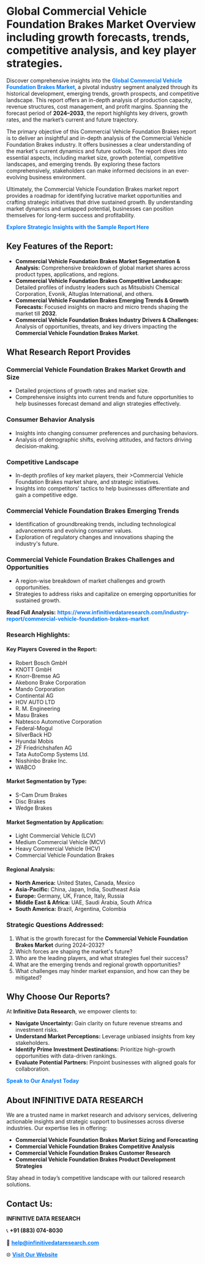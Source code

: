 <h1>Global Commercial Vehicle Foundation Brakes Market Overview including growth forecasts, trends, competitive analysis, and key player strategies.</h1>
<p>
Discover comprehensive insights into the 
<a href="https://www.infinitivedataresearch.com/industry-report/commercial-vehicle-foundation-brakes-market" rel="dofollow" style="color: #007BFF; text-decoration: none;"><strong>Global Commercial Vehicle Foundation Brakes Market</strong></a>, a pivotal industry segment analyzed through its historical development, emerging trends, growth prospects, and competitive landscape. This report offers an in-depth analysis of production capacity, revenue structures, cost management, and profit margins. Spanning the forecast period of <strong>2024–2033</strong>, the report highlights key drivers, growth rates, and the market’s current and future trajectory.
</p>
<p>
The primary objective of this Commercial Vehicle Foundation Brakes report is to deliver an insightful and in-depth analysis of the Commercial Vehicle Foundation Brakes industry. It offers businesses a clear understanding of the market's current dynamics and future outlook. The report dives into essential aspects, including market size, growth potential, competitive landscapes, and emerging trends. By exploring these factors comprehensively, stakeholders can make informed decisions in an ever-evolving business environment.
</p>
<p>
Ultimately, the Commercial Vehicle Foundation Brakes market report provides a roadmap for identifying lucrative market opportunities and crafting strategic initiatives that drive sustained growth. By understanding market dynamics and untapped potential, businesses can position themselves for long-term success and profitability.
</p>
<p>
<a href="https://www.infinitivedataresearch.com/request-sample/reportId=110046" style="color: #007BFF; text-decoration: none;"><strong>Explore Strategic Insights with the Sample Report Here</strong></a>
</p>

<h2>Key Features of the Report:</h2>
<ul>
<li><strong>Commercial Vehicle Foundation Brakes Market Segmentation & Analysis:</strong> Comprehensive breakdown of global market shares across product types, applications, and regions.</li>
<li><strong>Commercial Vehicle Foundation Brakes Competitive Landscape:</strong> Detailed profiles of industry leaders such as Mitsubishi Chemical Corporation, Evonik, Altuglas International, and others.</li>
<li><strong>Commercial Vehicle Foundation Brakes Emerging Trends & Growth Forecasts:</strong> Focused insights on macro and micro trends shaping the market till <strong>2032</strong>.</li>
<li><strong>Commercial Vehicle Foundation Brakes Industry Drivers & Challenges:</strong> Analysis of opportunities, threats, and key drivers impacting the <strong>Commercial Vehicle Foundation Brakes Market</strong>.</li>
</ul>

<h2>What Research Report Provides</h2>
<h3>Commercial Vehicle Foundation Brakes Market Growth and Size</h3>
<ul>
<li>Detailed projections of growth rates and market size.</li>
<li>Comprehensive insights into current trends and future opportunities to help businesses forecast demand and align strategies effectively.</li>
</ul>

<h3>Consumer Behavior Analysis</h3>
<ul>
<li>Insights into changing consumer preferences and purchasing behaviors.</li>
<li>Analysis of demographic shifts, evolving attitudes, and factors driving decision-making.</li>
</ul>

<h3>Competitive Landscape</h3>
<ul>
<li>In-depth profiles of key market players, their >Commercial Vehicle Foundation Brakes market share, and strategic initiatives.</li>
<li>Insights into competitors' tactics to help businesses differentiate and gain a competitive edge.</li>
</ul>

<h3>Commercial Vehicle Foundation Brakes Emerging Trends</h3>
<ul>
<li>Identification of groundbreaking trends, including technological advancements and evolving consumer values.</li>
<li>Exploration of regulatory changes and innovations shaping the industry's future.</li>
</ul>

<h3>Commercial Vehicle Foundation Brakes Challenges and Opportunities</h3>
<ul>
<li>A region-wise breakdown of market challenges and growth opportunities.</li>
<li>Strategies to address risks and capitalize on emerging opportunities for sustained growth.</li>
</ul>
<p><strong>Read Full Analysis:</strong> <a href="https://www.infinitivedataresearch.com/industry-report/commercial-vehicle-foundation-brakes-market" rel="dofollow" style="color: #007BFF; text-decoration: none;"><strong>https://www.infinitivedataresearch.com/industry-report/commercial-vehicle-foundation-brakes-market</strong></a></p>
<h3>Research Highlights:</h3>
<h4>Key Players Covered in the Report:</h4>
<ul><li>Robert Bosch GmbH</li><li>KNOTT GmbH</li><li>Knorr-Bremse AG</li><li>Akebono Brake Corporation</li><li>Mando Corporation</li><li>Continental AG</li><li>HOV AUTO LTD</li><li>R. M. Engineering</li><li>Masu Brakes</li><li>Nabtesco Automotive Corporation</li><li>Federal-Mogul</li><li>SilverBack HD</li><li>Hyundai Mobis</li><li>ZF Friedrichshafen AG</li><li>Tata AutoComp Systems Ltd.</li><li>Nisshinbo Brake Inc.</li><li>WABCO</li></ul>
<h4>Market Segmentation by Type:</h4>
<ul><li>S-Cam Drum Brakes</li><li>Disc Brakes</li><li>Wedge Brakes</li></ul>
<h4>Market Segmentation by Application:</h4>
<ul><li>Light Commercial Vehicle (LCV)</li><li>Medium Commercial Vehicle (MCV)</li><li>Heavy Commercial Vehicle (HCV)</li><li>Commercial Vehicle Foundation Brakes</li></ul>

<h4>Regional Analysis:</h4>
<ul>
<li><strong>North America:</strong> United States, Canada, Mexico</li>
<li><strong>Asia-Pacific:</strong> China, Japan, India, Southeast Asia</li>
<li><strong>Europe:</strong> Germany, UK, France, Italy, Russia</li>
<li><strong>Middle East & Africa:</strong> UAE, Saudi Arabia, South Africa</li>
<li><strong>South America:</strong> Brazil, Argentina, Colombia</li>
</ul>

<h3>Strategic Questions Addressed:</h3>
<ol>
<li>What is the growth forecast for the <strong>Commercial Vehicle Foundation Brakes Market</strong> during 2024–2032?</li>
<li>Which forces are shaping the market's future?</li>
<li>Who are the leading players, and what strategies fuel their success?</li>
<li>What are the emerging trends and regional growth opportunities?</li>
<li>What challenges may hinder market expansion, and how can they be mitigated?</li>
</ol>

<h2>Why Choose Our Reports?</h2>
<p>At <strong>Infinitive Data Research</strong>, we empower clients to:</p>
<ul>
<li><strong>Navigate Uncertainty:</strong> Gain clarity on future revenue streams and investment risks.</li>
<li><strong>Understand Market Perceptions:</strong> Leverage unbiased insights from key stakeholders.</li>
<li><strong>Identify Prime Investment Destinations:</strong> Prioritize high-growth opportunities with data-driven rankings.</li>
<li><strong>Evaluate Potential Partners:</strong> Pinpoint businesses with aligned goals for collaboration.</li>
</ul>
<p><a href="https://www.infinitivedataresearch.com/industry-report/commercial-vehicle-foundation-brakes-market" rel="dofollow" style="color: #007BFF; text-decoration: none;"><strong>Speak to Our Analyst Today</strong></a></p>

<h2>About INFINITIVE DATA RESEARCH</h2>
<p>We are a trusted name in market research and advisory services, delivering actionable insights and strategic support to businesses across diverse industries. Our expertise lies in offering:</p>
<ul>
<li><strong>Commercial Vehicle Foundation Brakes Market Sizing and Forecasting</strong></li>
<li><strong>Commercial Vehicle Foundation Brakes Competitive Analysis</strong></li>
<li><strong>Commercial Vehicle Foundation Brakes Customer Research</strong></li>
<li><strong>Commercial Vehicle Foundation Brakes Product Development Strategies</strong></li>
</ul>
<p>Stay ahead in today’s competitive landscape with our tailored research solutions.</p>

<h2>Contact Us:</h2>
<p><strong>INFINITIVE DATA RESEARCH</strong></p>
<p>📞 <strong>+91 (883) 074-8030</strong></p>
<p>📧 <strong><a href="mailto:help@infinitivedataresearch.com" style="color: #007BFF;">help@infinitivedataresearch.com</a></strong></p>
<p>🌐 <strong><a href="https://www.infinitivedataresearch.com" rel="dofollow" style="color: #007BFF;">Visit Our Website</a></strong></p>